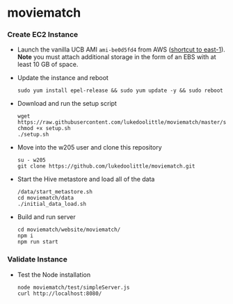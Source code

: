 # moviematch

### Create EC2 Instance

* Launch the vanilla UCB AMI `ami-be0d5fd4` from AWS ([shortcut to east-1](https://console.aws.amazon.com/ec2/v2/home?region=us-east-1#LaunchInstanceWizard:ami=ami-be0d5fd4)). **Note** you must attach additional storage in the form of an EBS with at least 10 GB of space.

* Update the instance and reboot

      sudo yum install epel-release && sudo yum update -y && sudo reboot
	  
* Download and run the setup script

      wget https://raw.githubusercontent.com/lukedoolittle/moviematch/master/setup.sh
      chmod +x setup.sh
      ./setup.sh
	  
* Move into the w205 user and clone this repository

      su - w205
      git clone https://github.com/lukedoolittle/moviematch.git

* Start the Hive metastore and load all of the data

      /data/start_metastore.sh
      cd moviematch/data
      ./initial_data_load.sh
	  
* Build and run server

      cd moviematch/website/moviematch/
      npm i
      npm run start
	  
### Validate Instance

* Test the Node installation

      node moviematch/test/simpleServer.js
      curl http://localhost:8080/
